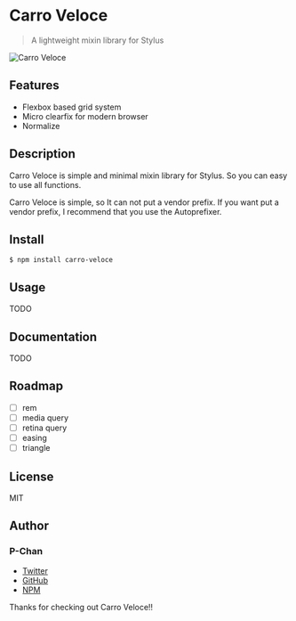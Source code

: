 # Carro Veloce
> A lightweight mixin library for Stylus

![Carro Veloce](http://i.imgur.com/LbbJzMY.gif)

## Features
- Flexbox based grid system
- Micro clearfix for modern browser
- Normalize

## Description
Carro Veloce is simple and minimal mixin library for Stylus. So you can easy to use all functions.

Carro Veloce is simple, so It can not put a vendor prefix.
If you want put a vendor prefix, I recommend that you use the Autoprefixer.

## Install
```
$ npm install carro-veloce
```

## Usage
TODO

## Documentation
TODO

## Roadmap
- [ ] rem
- [ ] media query
- [ ] retina query
- [ ] easing
- [ ] triangle

## License
MIT

## Author

### P-Chan
- [Twitter](https://twitter.com/p1ch_jp)
- [GitHub](https://github.com/p1ch-jp)
- [NPM](https://www.npmjs.com/~p1ch_jp)

Thanks for checking out Carro Veloce!!
